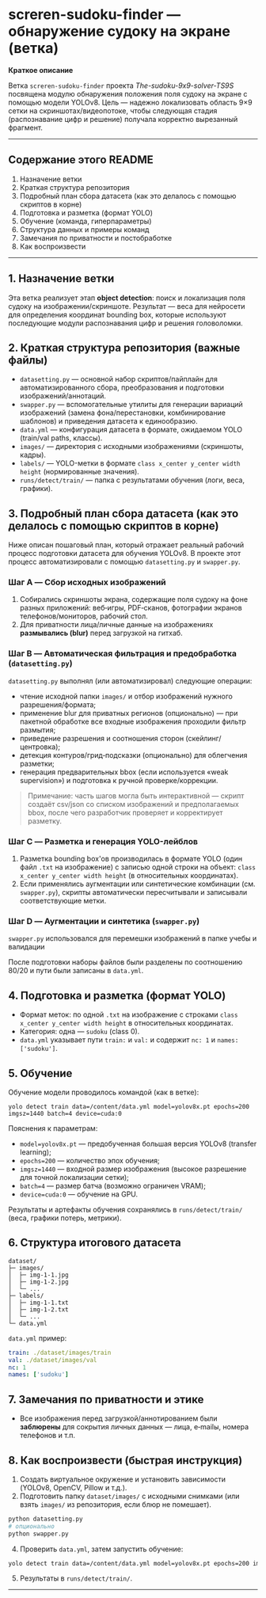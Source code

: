 # screren-sudoku-finder — обнаружение судоку на экране (ветка)

**Краткое описание**

Ветка `screren-sudoku-finder` проекта *The-sudoku-9x9-solver-TS9S* посвящена модулю обнаружения положения поля судоку на экране с помощью модели YOLOv8. Цель — надежно локализовать область 9×9 сетки на скриншотах/видеопотоке, чтобы следующая стадия (распознавание цифр и решение) получала корректно вырезанный фрагмент.

---

## Содержание этого README

1. Назначение ветки
2. Краткая структура репозитория
3. Подробный план сбора датасета (как это делалось с помощью скриптов в корне)
4. Подготовка и разметка (формат YOLO)
5. Обучение (команда, гиперпараметры)
6. Структура данных и примеры команд
7. Замечания по приватности и постобработке
8. Как воспроизвести

---

## 1. Назначение ветки

Эта ветка реализует этап **object detection**: поиск и локализация поля судоку на изображении/скриншоте. Результат — веса для нейросети для определения координат bounding box, которые используют последующие модули распознавания цифр и решения головоломки.

## 2. Краткая структура репозитория (важные файлы)

- `datasetting.py` — основной набор скриптов/пайплайн для автоматизированного сбора, преобразования и подготовки изображений/аннотаций.
- `swapper.py` — вспомогательные утилиты для генерации вариаций изображений (замена фона/перестановки, комбинирование шаблонов) и приведения датасета к единообразию.
- `data.yml` — конфигурация датасета в формате, ожидаемом YOLO (train/val paths, классы).
- `images/` — директория с исходными изображениями (скриншоты, кадры).
- `labels/` — YOLO-метки в формате `class x_center y_center width height` (нормированные значения).
- `runs/detect/train/` — папка с результатами обучения (логи, веса, графики).


## 3. Подробный план сбора датасета (как это делалось с помощью скриптов в корне)

Ниже описан пошаговый план, который отражает реальный рабочий процесс подготовки датасета для обучения YOLOv8. В проекте этот процесс автоматизировали с помощью `datasetting.py` и `swapper.py`.

### Шаг A — Сбор исходных изображений
1. Собирались скриншоты экрана, содержащие поля судоку на фоне разных приложений: веб‑игры, PDF‑сканов, фотографии экранов телефонов/мониторов, рабочий стол.
2. Для приватности лица/личные данные на изображениях **размывались (blur)** перед загрузкой на гитхаб.

### Шаг B — Автоматическая фильтрация и предобработка (`datasetting.py`)
`datasetting.py` выполнял (или автоматизировал) следующие операции:
- чтение исходной папки `images/` и отбор изображений нужного разрешения/формата;
- применение blur для приватных регионов (опционально) — при пакетной обработке все входные изображения проходили фильтр размытия;
- приведение разрешения и соотношения сторон (скейлинг/центровка);
- детекция контуров/грид‑подсказки (опционально) для облегчения разметки;
- генерация предварительных bbox (если используется «weak supervision») и подготовка к ручной проверке/коррекции.

> Примечание: часть шагов могла быть интерактивной — скрипт создаёт csv/json со списком изображений и предполагаемых bbox, после чего разработчик проверяет и корректирует разметку.

### Шаг C — Разметка и генерация YOLO-лейблов
1. Разметка bounding box'ов производилась в формате YOLO (один файл `.txt` на изображение) с записью одной строки на объект: `class x_center y_center width height` (в относительных координатах).
2. Если применялись аугментации или синтетические комбинации (см. `swapper.py`), скрипты автоматически пересчитывали и записывали соответствующие метки.

### Шаг D — Аугментации и синтетика (`swapper.py`)
`swapper.py` использовался для перемешки изображений в папке учебы и валидации

После подготовки наборы файлов были разделены по соотношению 80/20 и пути были записаны в `data.yml`.


## 4. Подготовка и разметка (формат YOLO)
- Формат меток: по одной `.txt` на изображение с строками `class x_center y_center width height` в относительных координатах.
- Категория: одна — `sudoku` (class 0).
- `data.yml` указывает пути `train:` и `val:` и содержит `nc: 1` и `names: ['sudoku']`.


## 5. Обучение
Обучение модели проводилось командой (как в ветке):

```
yolo detect train data=/content/data.yml model=yolov8x.pt epochs=200 imgsz=1440 batch=4 device=cuda:0
```

Пояснения к параметрам:
- `model=yolov8x.pt` — предобученная большая версия YOLOv8 (transfer learning);
- `epochs=200` — количество эпох обучения;
- `imgsz=1440` — входной размер изображения (высокое разрешение для точной локализации сетки);
- `batch=4` — размер батча (возможно ограничен VRAM);
- `device=cuda:0` — обучение на GPU.

Результаты и артефакты обучения сохранялись в `runs/detect/train/` (веса, графики потерь, метрики).


## 6. Структура итогового датасета
```
dataset/
├─ images/
│  ├─ img-1-1.jpg
│  ├─ img-1-2.jpg
│  └─ ...
├─ labels/
│  ├─ img-1-1.txt
│  ├─ img-1-2.txt
│  └─ ...
└─ data.yml
```

`data.yml` пример:

```yaml
train: ./dataset/images/train
val: ./dataset/images/val
nc: 1
names: ['sudoku']
```


## 7. Замечания по приватности и этике
- Все изображения перед загрузкой/аннотированием были **заблюрены** для сокрытия личных данных — лица, e‑mailы, номера телефонов и т.п.

## 8. Как воспроизвести (быстрая инструкция)
1. Создать виртуальное окружение и установить зависимости (YOLOv8, OpenCV, Pillow и т.д.).
2. Подготовить папку `dataset/images/` с исходными снимками (или взять `images/` из репозитория, если блюр не помешает).

```bash
python datasetting.py 
# опционально
python swapper.py 
```

4. Проверить `data.yml`, затем запустить обучение:

```bash
yolo detect train data=/content/data.yml model=yolov8x.pt epochs=200 imgsz=1440 batch=4 device=cuda:0
```

5. Результаты в `runs/detect/train/`.

---

